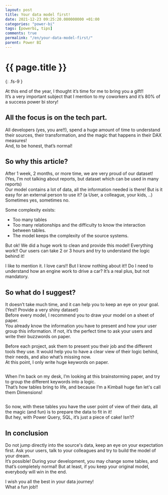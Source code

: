 ```yaml
---
layout: post
title: Your data model first!
date: 2021-12-23 09:25:20.000000000 +01:00
categories: "power-bi"
tags: [powerbi, tips]
comments: true
permalink: "/en/your-data-model-first/"
parent: Power BI
---
```

# {{ page.title }}
{: .fs-9 }

<p><!-- wp:paragraph --></p>
<p>At this end of the year, I thought it’s time for me to bring you a gift!!<br />It’s a very important subject that I mention to my coworkers and it’s 80% of a success power bi story!</p>
<p><!-- /wp:paragraph --></p>
<p><!-- wp:paragraph --></p>
<p><!-- /wp:paragraph --></p>
<p><!-- wp:paragraph --></p>
<p><!-- /wp:paragraph --></p>
<p><!-- wp:heading --></p>
<h2>All the focus is on the tech part.</h2>
<p><!-- /wp:heading --></p>
<p><!-- wp:paragraph --></p>
<p>All developers (yes, you are!!), spend a huge amount of time to understand their sources, their transformation, and the magic that happens in their DAX measures!<br />And, to be honest, that’s normal!</p>
<p><!-- /wp:paragraph --></p>
<p><!-- wp:paragraph --></p>
<p><!-- /wp:paragraph --></p>
<p><!-- wp:paragraph --></p>
<p><!-- /wp:paragraph --></p>
<p><!-- wp:heading --></p>
<h2>So why this article?</h2>
<p><!-- /wp:heading --></p>
<p><!-- wp:paragraph --></p>
<p>After 1 week, 2 months, or more time, we are very proud of our dataset! (Yes, I’m not talking about reports, but dataset which can be used in many reports)<br />Our model contains a lot of data, all the information needed is there! But is it easy for an external person to use it? (a User, a colleague, your kids, ..)<br />Sometimes yes, sometimes no.</p>
<p><!-- /wp:paragraph --></p>
<p><!-- wp:paragraph --></p>
<p>Some complexity exists:</p>
<p><!-- /wp:paragraph --></p>
<p><!-- wp:list --></p>
<ul>
<li>Too many tables</li>
<li>Too many relationships and the difficulty to know the interaction between tables.</li>
<li>The model keeps the complexity of the source systems.</li>
</ul>
<p><!-- /wp:list --></p>
<p><!-- wp:paragraph --></p>
<p>But ok! We did a huge work to clean and provide this model! Everything work!! Our users can take 2 or 3 hours and try to understand the logic behind it!</p>
<p><!-- /wp:paragraph --></p>
<p><!-- wp:paragraph --></p>
<p>I like to mention it. I love cars!! But I know nothing about it!! Do I need to understand how an engine work to drive a car? It’s a real plus, but not mandatory.</p>
<p><!-- /wp:paragraph --></p>
<p><!-- wp:paragraph --></p>
<p><!-- /wp:paragraph --></p>
<p><!-- wp:paragraph --></p>
<p><!-- /wp:paragraph --></p>
<p><!-- wp:heading --></p>
<h2>So what do I suggest?</h2>
<p><!-- /wp:heading --></p>
<p><!-- wp:paragraph --></p>
<p>It doesn’t take much time, and it can help you to keep an eye on your goal. (Yes!! Provide a very shiny dataset)<br />Before every model, I recommend you to draw your model on a sheet of paper.<br />You already know the information you have to present and how your user group this information. If not, it’s the perfect time to ask your users and write their buzzwords on paper.</p>
<p><!-- /wp:paragraph --></p>
<p><!-- wp:paragraph --></p>
<p>Before each project, ask them to present you their job and the different tools they use. It would help you to have a clear view of their logic behind, their needs, and also what’s missing now.<br />At this point, I only write huge keywords on paper.</p>
<p><!-- /wp:paragraph --></p>
<p><!-- wp:paragraph --></p>
<p><!-- /wp:paragraph --></p>
<p><!-- wp:image {"id":5072,"sizeSlug":"full","linkDestination":"none"} --></p>
<figure class="wp-block-image size-full"><img src="{{ site.baseurl }}/assets/2021/12/1_Brainstorming-Small.jpg" alt="" class="wp-image-5072" /></figure>
<p><!-- /wp:image --></p>
<p><!-- wp:paragraph --></p>
<p>When I’m back on my desk, I’m looking at this brainstorming paper, and try to group the different keywords into a logic.<br />That’s how tables bring to life, and because I’m a Kimball huge fan let's call them Dimensions!</p>
<p><!-- /wp:paragraph --></p>
<p><!-- wp:paragraph --></p>
<p><!-- /wp:paragraph --></p>
<p><!-- wp:image {"id":5073,"sizeSlug":"full","linkDestination":"none"} --></p>
<figure class="wp-block-image size-full"><img src="{{ site.baseurl }}/assets/2021/12/2_Model-Small.jpg" alt="" class="wp-image-5073" /></figure>
<p><!-- /wp:image --></p>
<p><!-- wp:paragraph --></p>
<p>So now, with these tables you have the user point of view of their data, all the magic (and fun) is to prepare the data to fit in it!<br />But hey, with Power Query, SQL, it’s just a piece of cake! Isn’t?</p>
<p><!-- /wp:paragraph --></p>
<p><!-- wp:paragraph --></p>
<p><!-- /wp:paragraph --></p>
<p><!-- wp:heading --></p>
<h2>In conclusion</h2>
<p><!-- /wp:heading --></p>
<p><!-- wp:paragraph --></p>
<p>Do not jump directly into the source's data, keep an eye on your expectation first. Ask your users, talk to your colleagues and try to build the model of your dream.<br />It’s possible! During your development, you may change some tables, and that’s completely normal! But at least, if you keep your original model, everybody will win in the end.</p>
<p><!-- /wp:paragraph --></p>
<p><!-- wp:paragraph --></p>
<p>I wish you all the best in your data journey!<br />What a fun job!!</p>
<p><!-- /wp:paragraph --></p>
